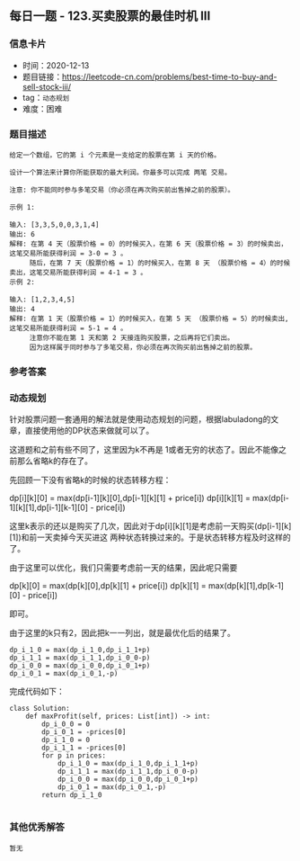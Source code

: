 ## 每日一题 - 123.买卖股票的最佳时机 III

### 信息卡片

- 时间：2020-12-13
- 题目链接：https://leetcode-cn.com/problems/best-time-to-buy-and-sell-stock-iii/
- tag：`动态规划`
- 难度：困难


### 题目描述

```
给定一个数组，它的第 i 个元素是一支给定的股票在第 i 天的价格。

设计一个算法来计算你所能获取的最大利润。你最多可以完成 两笔 交易。

注意: 你不能同时参与多笔交易（你必须在再次购买前出售掉之前的股票）。

示例 1:

输入: [3,3,5,0,0,3,1,4]
输出: 6
解释: 在第 4 天（股票价格 = 0）的时候买入，在第 6 天（股票价格 = 3）的时候卖出，这笔交易所能获得利润 = 3-0 = 3 。
     随后，在第 7 天（股票价格 = 1）的时候买入，在第 8 天 （股票价格 = 4）的时候卖出，这笔交易所能获得利润 = 4-1 = 3 。
示例 2:

输入: [1,2,3,4,5]
输出: 4
解释: 在第 1 天（股票价格 = 1）的时候买入，在第 5 天 （股票价格 = 5）的时候卖出, 这笔交易所能获得利润 = 5-1 = 4 。   
     注意你不能在第 1 天和第 2 天接连购买股票，之后再将它们卖出。   
     因为这样属于同时参与了多笔交易，你必须在再次购买前出售掉之前的股票。
```

### 参考答案

### 动态规划

针对股票问题一套通用的解法就是使用动态规划的问题，根据labuladong的文章，直接使用他的DP状态来做就可以了。

这道题和之前有些不同了，这里因为k不再是 1或者无穷的状态了。因此不能像之前那么省略k的存在了。

先回顾一下没有省略k的时候的状态转移方程：

dp[i][k][0] = max(dp[i-1][k][0],dp[i-1][k][1] + price[i])
dp[i][k][1] = max(dp[i-1][k][1],dp[i-1][k-1][0] - price[i])

这里k表示的还以是购买了几次，因此对于dp[i][k][1]是考虑前一天购买(dp[i-1][k][1])和前一天卖掉今天买进这
两种状态转换过来的。于是状态转移方程及时这样的了。

由于这里可以优化，我们只需要考虑前一天的结果，因此呢只需要

dp[k][0] = max(dp[k][0],dp[k][1] + price[i])
dp[k][1] = max(dp[k][1],dp[k-1][0] - price[i])

即可。

由于这里的k只有2，因此把k一一列出，就是最优化后的结果了。

```
dp_i_1_0 = max(dp_i_1_0,dp_i_1_1+p)
dp_i_1_1 = max(dp_i_1_1,dp_i_0_0-p)
dp_i_0_0 = max(dp_i_0_0,dp_i_0_1+p)
dp_i_0_1 = max(dp_i_0_1,-p)
```

完成代码如下：

```
class Solution:
    def maxProfit(self, prices: List[int]) -> int:
        dp_i_0_0 = 0
        dp_i_0_1 = -prices[0]
        dp_i_1_0 = 0
        dp_i_1_1 = -prices[0]
        for p in prices:
            dp_i_1_0 = max(dp_i_1_0,dp_i_1_1+p)
            dp_i_1_1 = max(dp_i_1_1,dp_i_0_0-p)
            dp_i_0_0 = max(dp_i_0_0,dp_i_0_1+p)
            dp_i_0_1 = max(dp_i_0_1,-p)
        return dp_i_1_0
        
```
 
### 其他优秀解答

```
暂无
```
 